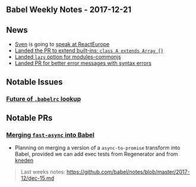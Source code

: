 ## Babel Weekly Notes - 2017-12-21

## News

- [Sven](https://twitter.com/svensauleau) is going to [speak at ReactEurope](https://twitter.com/ReactEurope/status/943792622753247232)
- [Landed the PR to extend built-ins: `class A extends Array {}`](https://github.com/babel/babel/pull/7020)
- [Landed `lazy` option for modules-commonjs](https://github.com/babel/babel/pull/6952)
- [Landed PR for better error messages with syntax errors](https://twitter.com/left_pad/status/942859244759666691)

## Notable Issues

### [Future of `.babelrc` lookup](https://github.com/babel/babel/issues/6766#issuecomment-352225586)

## Notable PRs

### [Merging `fast-async` into Babel](https://github.com/babel/babel/pull/7076)

- Planning on merging a version of a `async-to-promise` transform into Babel,
provided we can add exec tests from Regenerator and from [kneden](https://github.com/babel/kneden)

> Last weeks notes: https://github.com/babel/notes/blob/master/2017-12/dec-15.md
